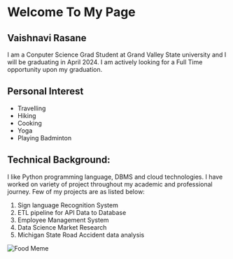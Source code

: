 # Welcome To My Page
## **Vaishnavi Rasane**
I am a Conputer Science Grad Student at Grand Valley State university and I will be graduating in April 2024. I am actively looking for a Full Time opportunity upon my graduation.
  
## Personal Interest
* Travelling
* Hiking
* Cooking
* Yoga 
* Playing Badminton

## Technical Background: 
I like Python programming language, DBMS and cloud technologies. I have worked on variety of project throughout my academic and professional journey. Few of my projects are as listed below:
   1. Sign language Recognition System
   2. ETL pipeline for API Data to Database
   3. Employee Management System
   4. Data Science Market Research
   5. Michigan State Road Accident data analysis

![Food Meme](https://i.redd.it/u5ci1lfap6j61.png)
